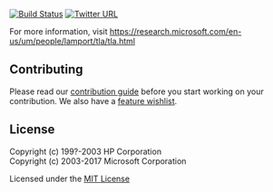 [![Build Status](https://travis-ci.org/tlaplus/tlaplus.svg?branch=master)](https://travis-ci.org/tlaplus/tlaplus) [![Twitter URL](https://img.shields.io/twitter/url/http/tlaplus.svg?style=social&style=plastic)](https://twitter.com/tlaplus)

For more information, visit https://research.microsoft.com/en-us/um/people/lamport/tla/tla.html

Contributing
------------
Please read our [contribution guide](https://raw.githubusercontent.com/tlaplus/tlaplus/master/CONTRIBUTING.md) before you start working on your contribution. We also have a [feature wishlist](https://github.com/tlaplus/tlaplus/blob/master/general/docs/contributions.md).

License
-------

Copyright (c) 199?-2003 HP Corporation  
Copyright (c) 2003-2017 Microsoft Corporation  

Licensed under the [MIT License](http://lamport.azurewebsites.net/tla/license.html)
